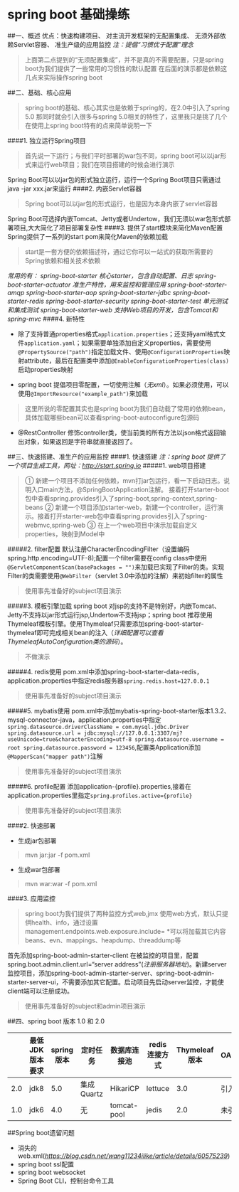 # spring boot 基础操练
##一、概述
优点：快速构建项目、
对主流开发框架的无配置集成、
无须外部依赖Servlet容器、
准生产级的应用监控
*注：提倡“习惯优于配置”理念*

>上面第二点提到的“无须配置集成”，并不是真的不需要配置，只是spring boot为我们提供了一些常用的习惯性的默认配置
>在后面的演示都是依赖这几点来实际操作spring boot

##二、基础、核心应用
> spring boot的基础、核心其实也是依赖于spring的，在2.0中引入了spring 5.0 那同时就会引入很多与spring 5.0相关的特性了，这里我只是挑了几个在使用上spring boot特有的点来简单说明一下

####1. 独立运行Spring项目
> 首先说一下运行；与我们平时部署的war包不同，spring boot可以以jar形式来运行web项目；我们在项目搭建的时候会进行演示

Spring Boot可以以jar包的形式独立运行，运行一个Spring Boot项目只需通过java -jar xxx.jar来运行
####2. 内嵌Servlet容器
> Spring boot可以以jar包的形式运行，也是因为本身内嵌了servlet容器

Spring Boot可选择内嵌Tomcat、Jetty或者Undertow，我们无须以war包形式部署项目,大大简化了项目部署复杂性
####3. 提供了start模块来简化Maven配置
Spring提供了一系列的start pom来简化Maven的依赖加载
> start是一套方便的依赖描述符，通过它你可以一站式的获取所需要的Spring依赖和相关技术依赖

*常用的有：
spring-boot-starter             核心starter，包含自动配置、日志
spring-boot-starter-actuator    准生产特性，用来监控和管理应用 
spring-boot-starter-amqp 
spring-boot-starter-aop 
spring-boot-starter-jdbc 
spring-boot-starter-redis 
spring-boot-starter-security
spring-boot-starter-test 单元测试和集成测试
spring-boot-starter-web 支持Web项目的开发，包含Tomcat和spring-mvc*
####4. 新特性

* 除了支持普通properties格式`application.properties`；还支持yaml格式文件`application.yaml`；如果需要单独添加自定义properties，需要使用`@PropertySource("path")`指定加载文件、使用`@ConfigurationProperties`映射attribute，最后在配置类中添加`@EnableConfigurationProperties(class)`启动properties映射

* spring boot 提倡项目零配置，一切使用注解（*无xml*）。如果必须使用，可以使用`@ImportResource("example_path")`来加载
> 这里所说的零配置其实也是spring boot为我们自动载了常用的依赖bean，具体加载哪些bean可以查看spring-boot-autoconfigure包源码

* @RestController 修饰controller类，使当前类的所有方法以json格式返回输出对象，如果返回是字符串就直接返回了。

##三、快速搭建、准生产的应用监控
####1. 快速搭建
*注：spring boot 提供了一个项目生成工具，网址：http://start.spring.io*
#####1. web项目搭建
>① 新建一个项目不添加任何依赖，mvn打jar包运行，看一下启动日志。说明入口main方法，@SpringBootApplication注解。 接着打开starter-boot包中查看spring.provides引入了spring-boot,spring-context,spring-beans
>② 新建一个项目添加starter-web，新建一个controller，运行演示。接着打开starter-web包中查看spring.provides引入了spring-webmvc,spring-web
>③ 在上一个web项目中演示加载自定义properties，映射到Model中

#####2. filter配置
默认注册CharacterEncodingFilter（设置编码spring.http.encoding=UTF-8);配置一个filter需要在config class中使用`@ServletComponentScan(basePackages = "")`来加载已实现了Filter的类。实现Filter的类需要使用`@WebFilter`（servlet 3.0中添加的注解）来初始filter的属性
> 使用事先准备好的subject项目演示

#####3. 模板引擎加载
spring boot 对jsp的支持不是特别好，内嵌Tomcat、Jetty不支持以jar形式运行jsp,Undertow不支持jsp；spring boot 推荐使用Thymeleaf模板引擎。使用Thymeleaf只需要添加spring-boot-starter-thymeleaf即可完成相关bean的注入（*详细配置可以查看ThymeleafAutoConfiguration类的源码*）。
> 不做演示

#####4. redis使用
pom.xml中添加spring-boot-starter-data-redis，application.properties中指定redis服务器`spring.redis.host=127.0.0.1`
> 使用事先准备好的subject项目演示

#####5. mybatis使用
pom.xml中添加mybatis-spring-boot-starter版本1.3.2、mysql-connector-java，application.properties中指定`spring.datasource.driverClassName = com.mysql.jdbc.Driver
spring.datasource.url = jdbc:mysql://127.0.0.1:3307/mj?useUnicode=true&characterEncoding=utf-8
spring.datasource.username = root
spring.datasource.password = 123456`,配置类Application添加`@MapperScan("mapper path")`注解
> 使用事先准备好的subject项目演示

#####6. profile配置
添加application-{profile}.properties,接着在application.properties里指定`spring.profiles.active={profile}`
> 使用事先准备好的subject项目演示

####2. 快速部署
* 生成jar包部署
> mvn jar:jar -f pom.xml

* 生成war包部署
> mvn war:war -f pom.xml

####3. 应用监控
>spring boot为我们提供了两种监控方式web,jmx 使用web方式，默认只提供health、info，通过设置management.endpoints.web.exposure.include= *可以将加载其它内容beans、evn、mappings、heapdump、threaddump等

首先添加spring-boot-admin-starter-client 在被监控的项目里，配置spring.boot.admin.client.url=“server address”(*注册服务器地址*)。新建server监控项目，添加spring-boot-admin-starter-server、spring-boot-admin-starter-server-ui，不需要添加其它配置。启动项目先启动server监控，才能使client端可以注册成功。

> 使用事先准备好的subject和admin项目演示

##四、spring boot 版本 1.0 和 2.0


|   | 最低JDK版本要求 | spring版本 | 定时任务 | 数据库连接池 | redis连接方式 | Thymeleaf版本 | OAuth |
| --- | --- | --- | --- | --- | --- | --- | --- |
| 2.0 | jdk8 | 5.0 | 集成Quartz | HikariCP | lettuce | 3.0 | 引入 |
| 1.0 | jdk6 | 4.0 | 无 | tomcat-pool | jedis | 2.0 | 未引入 |

##Spring boot遗留问题
* 消失的web.xml(*https://blog.csdn.net/wang11234ilike/article/details/60575239*)
* spring boot ssl配置
* spring boot websocket
* Spring Boot CLI，控制台命令工具
